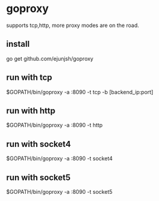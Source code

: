 # goproxy
supports tcp,http, more proxy modes are on the road.

## install
go get github.com/ejunjsh/goproxy


## run with tcp
$GOPATH/bin/goproxy -a :8090 -t tcp -b [backend_ip:port]

## run with http
$GOPATH/bin/goproxy -a :8090 -t http

## run with socket4
$GOPATH/bin/goproxy -a :8090 -t socket4

## run with socket5
$GOPATH/bin/goproxy -a :8090 -t socket5